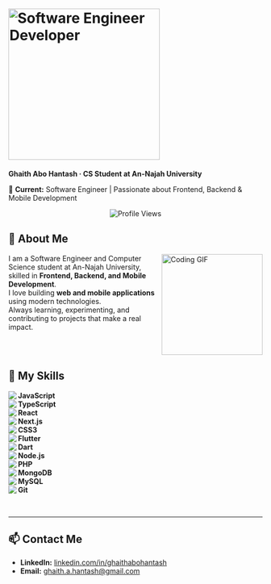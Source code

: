 # <img src="https://media.giphy.com/media/3oEjI6SIIHBdRxXI40/giphy.gif" alt="Software Engineer Developer" width="300" />

**Ghaith Abo Hantash · CS Student at An-Najah University**

💼 **Current:** Software Engineer | Passionate about Frontend, Backend & Mobile Development

<p align="center">
  <img src="https://komarev.com/ghpvc/?username=ghaithabohantash&style=for-the-badge" alt="Profile Views"/>
</p>

## 🚀 About Me

<img align="right" src="https://c.tenor.com/_DOBjnGspYAAAAAM/code-coding.gif" width="200" alt="Coding GIF"/>

I am a Software Engineer and Computer Science student at An-Najah University, skilled in **Frontend, Backend, and Mobile Development**.  
I love building **web and mobile applications** using modern technologies.  
Always learning, experimenting, and contributing to projects that make a real impact.

<br clear="right"/>

## 🔧 My Skills

<img align="left" src="https://img.icons8.com/color/48/000000/javascript.png"/> **JavaScript**  
<img align="left" src="https://img.icons8.com/color/48/000000/typescript.png"/> **TypeScript**  
<img align="left" src="https://img.icons8.com/color/48/000000/react-native.png"/> **React**  
<img align="left" src="https://img.icons8.com/ios-filled/50/000000/nextjs.png"/> **Next.js**  
<img align="left" src="https://img.icons8.com/color/48/000000/css3.png"/> **CSS3**  
<img align="left" src="https://img.icons8.com/color/48/000000/flutter.png"/> **Flutter**  
<img align="left" src="https://img.icons8.com/color/48/000000/dart.png"/> **Dart**  
<img align="left" src="https://img.icons8.com/color/48/000000/nodejs.png"/> **Node.js**  
<img align="left" src="https://img.icons8.com/color/48/000000/php.png"/> **PHP**  
<img align="left" src="https://img.icons8.com/color/48/000000/mongodb.png"/> **MongoDB**  
<img align="left" src="https://img.icons8.com/color/48/000000/mysql-logo.png"/> **MySQL**  
<img align="left" src="https://img.icons8.com/color/48/000000/git.png"/> **Git**

<br clear="both"/>

---

## 📫 Contact Me

- **LinkedIn:** [linkedin.com/in/ghaithabohantash](https://linkedin.com/in/ghaithabohantash)  
- **Email:** ghaith.a.hantash@gmail.com
